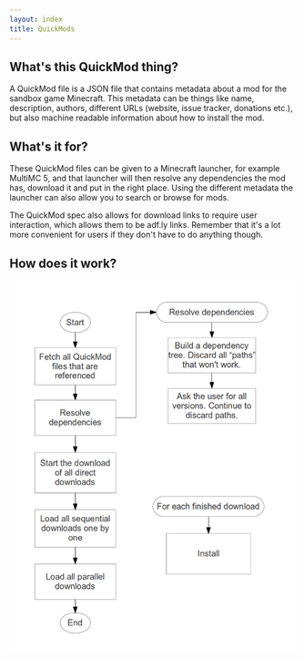 ```yaml
---
layout: index
title: QuickMods
---
```


## What's this QuickMod thing?

A QuickMod file is a JSON file that contains metadata about a mod for the sandbox game Minecraft. This metadata can be things like name, description, authors, different URLs (website, issue tracker, donations etc.), but also machine readable information about how to install the mod.

## What's it for?

These QuickMod files can be given to a Minecraft launcher, for example MultiMC 5, and that launcher will then resolve any dependencies the mod has, download it and put in the right place. Using the different metadata the launcher can also allow you to search or browse for mods.

The QuickMod spec also allows for download links to require user interaction, which allows them to be adf.ly links. Remember that it's a lot more convenient for users if they don't have to do anything though.

## How does it work?

![Flowchart](images/QuickModFlowchart.png)
